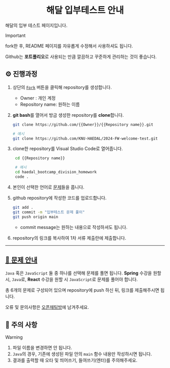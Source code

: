 <div align="center">

# 해달 입부테스트 안내

</div>

해달의 입부 테스트 페이지입니다.

> [!IMPORTANT]
>
> fork한 후, README 페이지를 자유롭게 수정해서 사용하셔도 됩니다.
>
> Github는 **포트폴리오**로 사용되는 만큼 깔끔하고 꾸준하게 관리하는 것이 좋습니다.

## ⚙️ 진행과정

1. 상단의 [`Fork`](https://github.com/KNU-HAEDAL/2024-FW-welcome-test/fork) 버튼을 클릭해 repository를 생성합니다.
   - Owner : 개인 계정
   - Repository name: 원하는 이름
1. **git bash**를 열어서 방금 생성한 repository를 **clone**합니다.

   ```bash
   git clone https://github.com/{{Owner}}/{{Repository name}}.git

   # 예시
   git clone https://github.com/KNU-HAEDAL/2024-FW-welcome-test.git
   ```

1. clone한 repository를 Visual Studio Code로 열어줍니다.

   ```bash
    cd {{Repository name}}

    # 예시
    cd haedal_bootcamp_division_homework
    code .
   ```

1. 본인이 선택한 언어로 [문제](./docs/problems.md)들을 풉니다.
1. github repository에 작성한 코드를 업로드합니다.
   ```bash
   git add .
   git commit -m "입부테스트 문제 풀이"
   git push origin main
   ```
   - commit message는 원하는 내용으로 작성하셔도 됩니다.
1. repository의 링크를 복사하여 1차 서류 제출란에 제출합니다.

---

## [📖 문제 안내](./docs/problems.md)

`Java` 혹은 `JavaScript` 둘 중 하나를 선택해 문제를 풀면 됩니다.
**Spring** 수강을 원할 시, `Java`로, **React** 수강을 원할 시 `JavaScript`로 문제를 풀어야 합니다.

총 6개의 문제로 구성되어 있으며 repository에 push 하신 뒤, 링크를 제출해주시면 됩니다.

오류 및 문의사항은 [오픈채팅방](https://open.kakao.com/o/snHNtjJg)에 남겨주세요.

## 🚨 주의 사항

> [!WARNING]
>
> 1. 파일 이름을 변경하면 안 됩니다.
> 2. `Java`의 경우, 기존에 생성된 파일 안의 `main` 함수 내용만 작성하시면 됩니다.
> 3. 결과를 출력할 때 오타 및 띄어쓰기, 들여쓰기(엔터)를 주의해주세요.

